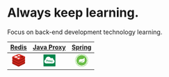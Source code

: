 # Always keep learning. 
Focus on back-end development technology learning.

|[Redis](./redis.md)|[Java Proxy](./java_proxy_and_cglib.md)|[Spring](./spring.md)|
|:------:|:------:|:------:|
|<a href="./redis.md"><img height="30" width="30" src="./imgs/redis/redis-small.png" /></a>|<a href="./java_proxy_and_cglib.md"><img height="30" width="30" src="./imgs/javaProxy/small-proxy.png" /></a>|<a href="spring.md"><img height="30" width="30" src="./imgs/spring/icon-spring-framework.svg" /></a>|

